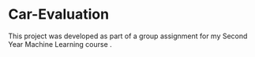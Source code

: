 # Car-Evaluation
This project was developed as part 
of a group assignment for my Second Year Machine Learning course .
